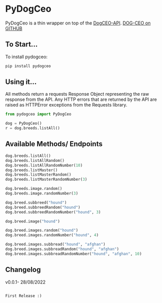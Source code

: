 
PyDogCeo
===========


PyDogCeo is a thin wrapper on top of the [DogCEO-API](https://dog.ceo). 
[DOG-CEO on GITHUB](https://github.com/ElliottLandsborough/dog-ceo-api)


To Start...
-----------

To install pydogceo:

```bash
pip install pydogceo
```


Using it...
-----------

All methods return a requests Response Object representing the raw response from the API. Any HTTP errors that are returned by the API are
raised as HTTPError exceptions from the Requests library.

```python
from pydogceo import PyDogCeo

dog = PyDogCeo()
r = dog.breeds.listAll()
```


Available Methods/ Endpoints
----------
```python
dog.breeds.listAll()
dog.breeds.listAllRandom()
dog.breeds.listAllRandomNumber(10)
dog.breeds.listMaster()
dog.breeds.listMasterRandom()
dog.breeds.listMasterRandomNumber(3)

dog.breeds.image.random()
dog.breeds.image.randomNumber(3)

dog.breed.subbreed("hound")
dog.breed.subbreedRandom("hound")
dog.breed.subbreedRandomNumber("hound", 3)

dog.breed.image("hound")

dog.breed.images.random("hound")
dog.breed.images.randomNumber("hound", 4)

dog.breed.images.subbread("hound", "afghan")
dog.breed.images.subbreadRandom("hound", "afghan")
dog.breed.images.subbreadRandomNumber("hound", "afghan", 10)
```


Changelog
---------

v0.0.1- 28/08/2022

~~~~~~~~~~~~~~~~~

First Release :)
